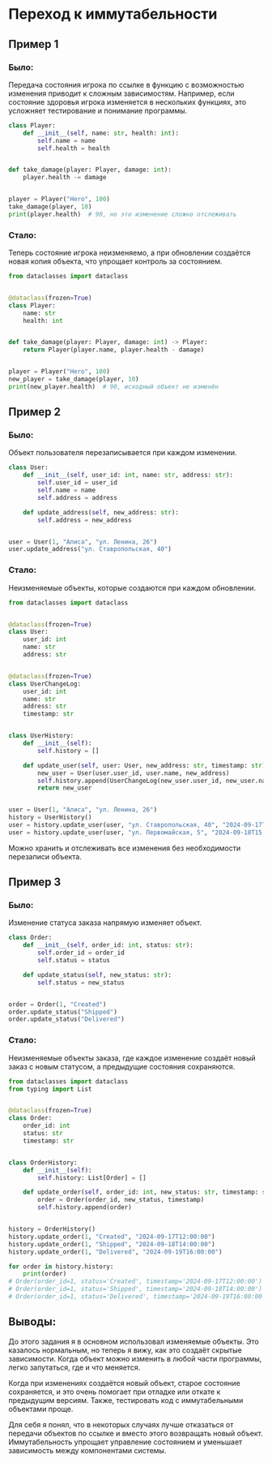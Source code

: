 # Переход к иммутабельности

## Пример 1

### Было: 

Передача состояния игрока по ссылке в функцию с возможностью изменения приводит к сложным зависимостям. Например, если состояние здоровья игрока изменяется в нескольких функциях, это усложняет тестирование и понимание программы.

```python
class Player:
    def __init__(self, name: str, health: int):
        self.name = name
        self.health = health


def take_damage(player: Player, damage: int):
    player.health -= damage


player = Player("Hero", 100)
take_damage(player, 10)
print(player.health)  # 90, но это изменение сложно отслеживать
```

### Стало: 

Теперь состояние игрока неизменяемо, а при обновлении создаётся новая копия объекта, что упрощает контроль за состоянием.

```python
from dataclasses import dataclass


@dataclass(frozen=True)
class Player:
    name: str
    health: int


def take_damage(player: Player, damage: int) -> Player:
    return Player(player.name, player.health - damage)


player = Player("Hero", 100)
new_player = take_damage(player, 10)
print(new_player.health)  # 90, исходный объект не изменён
```


## Пример 2

### Было:

Объект пользователя перезаписывается при каждом изменении.

```python
class User:
    def __init__(self, user_id: int, name: str, address: str):
        self.user_id = user_id
        self.name = name
        self.address = address

    def update_address(self, new_address: str):
        self.address = new_address


user = User(1, "Алиса", "ул. Ленина, 26")
user.update_address("ул. Ставропольская, 40")
```

### Стало: 

Неизменяемые объекты, которые создаются при каждом обновлении.

```python
from dataclasses import dataclass


@dataclass(frozen=True)
class User:
    user_id: int
    name: str
    address: str


@dataclass(frozen=True)
class UserChangeLog:
    user_id: int
    name: str
    address: str
    timestamp: str


class UserHistory:
    def __init__(self):
        self.history = []

    def update_user(self, user: User, new_address: str, timestamp: str) -> User:
        new_user = User(user.user_id, user.name, new_address)
        self.history.append(UserChangeLog(new_user.user_id, new_user.name, new_user.address, timestamp))
        return new_user


user = User(1, "Алиса", "ул. Ленина, 26")
history = UserHistory()
user = history.update_user(user, "ул. Ставропольская, 40", "2024-09-17T12:00:00")
user = history.update_user(user, "ул. Первомайская, 5", "2024-09-18T15:00:00")
```

Можно хранить и отслеживать все изменения без необходимости перезаписи объекта.


## Пример 3

### Было:

Изменение статуса заказа напрямую изменяет объект.

```python
class Order:
    def __init__(self, order_id: int, status: str):
        self.order_id = order_id
        self.status = status

    def update_status(self, new_status: str):
        self.status = new_status


order = Order(1, "Created")
order.update_status("Shipped")
order.update_status("Delivered")
```

### Стало: 

Неизменяемые объекты заказа, где каждое изменение создаёт новый заказ с новым статусом, а предыдущие состояния сохраняются.

```python
from dataclasses import dataclass
from typing import List


@dataclass(frozen=True)
class Order:
    order_id: int
    status: str
    timestamp: str


class OrderHistory:
    def __init__(self):
        self.history: List[Order] = []

    def update_order(self, order_id: int, new_status: str, timestamp: str):
        order = Order(order_id, new_status, timestamp)
        self.history.append(order)


history = OrderHistory()
history.update_order(1, "Created", "2024-09-17T12:00:00")
history.update_order(1, "Shipped", "2024-09-18T14:00:00")
history.update_order(1, "Delivered", "2024-09-19T16:00:00")

for order in history.history:
    print(order)
# Order(order_id=1, status='Created', timestamp='2024-09-17T12:00:00')
# Order(order_id=1, status='Shipped', timestamp='2024-09-18T14:00:00')
# Order(order_id=1, status='Delivered', timestamp='2024-09-19T16:00:00')
```

## Выводы:

До этого задания я в основном использовал изменяемые объекты. Это казалось нормальным, но теперь я вижу, как это создаёт скрытые зависимости. Когда объект можно изменить в любой части программы, легко запутаться, где и что меняется.

Когда при изменениях создаётся новый объект, старое состояние сохраняется, и это очень помогает при отладке или откате к предыдущим версиям. Также, тестировать код с иммутабельными объектами проще.

Для себя я понял, что в некоторых случаях лучше отказаться от передачи объектов по ссылке и вместо этого возвращать новый объект. Иммутабельность упрощает управление состоянием и уменьшает зависимость между компонентами системы.